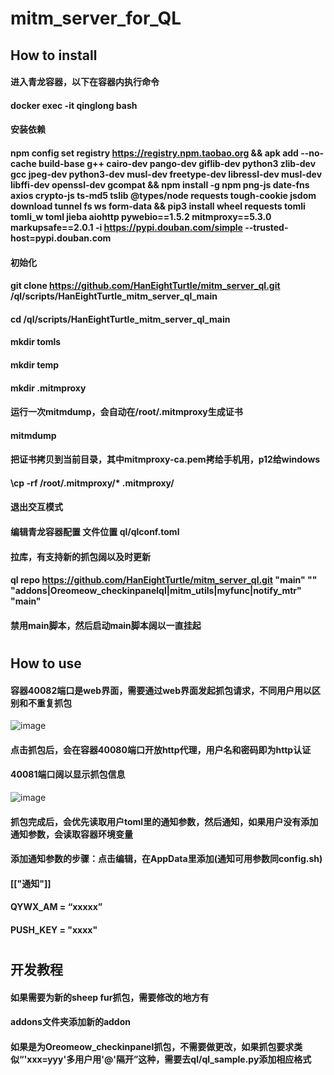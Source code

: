 # mitm_server_for_QL
## How to install

#### 进入青龙容器，以下在容器内执行命令
#### docker exec -it qinglong bash
#### 安装依赖
#### npm config set registry https://registry.npm.taobao.org && apk add --no-cache build-base g++ cairo-dev pango-dev giflib-dev python3 zlib-dev gcc jpeg-dev python3-dev musl-dev freetype-dev libressl-dev musl-dev libffi-dev openssl-dev gcompat && npm install -g npm png-js date-fns axios crypto-js ts-md5 tslib @types/node requests tough-cookie jsdom download tunnel fs ws form-data && pip3 install wheel requests tomli tomli_w toml jieba aiohttp pywebio==1.5.2 mitmproxy==5.3.0 markupsafe==2.0.1 -i https://pypi.douban.com/simple --trusted-host=pypi.douban.com
#### 初始化
#### git clone https://github.com/HanEightTurtle/mitm_server_ql.git /ql/scripts/HanEightTurtle_mitm_server_ql_main
#### cd /ql/scripts/HanEightTurtle_mitm_server_ql_main
#### mkdir tomls
#### mkdir temp
#### mkdir .mitmproxy
#### 运行一次mitmdump，会自动在/root/.mitmproxy生成证书
#### mitmdump
#### 把证书拷贝到当前目录，其中mitmproxy-ca.pem拷给手机用，p12给windows
#### \cp -rf /root/.mitmproxy/* .mitmproxy/
#### 退出交互模式
#### 编辑青龙容器配置 文件位置 ql/qlconf.toml
#### 拉库，有支持新的抓包阔以及时更新
#### ql repo https://github.com/HanEightTurtle/mitm_server_ql.git "main" "" "addons|Oreomeow_checkinpanelql|mitm_utils|myfunc|notify_mtr" "main"
#### 禁用main脚本，然后启动main脚本阔以一直挂起
#
## How to use
#### 容器40082端口是web界面，需要通过web界面发起抓包请求，不同用户用以区别和不重复抓包
![image](https://github.com/HanEightTurtle/mitm_server_ql/raw/main/IMG/login.png)
#### 点击抓包后，会在容器40080端口开放http代理，用户名和密码即为http认证
#### 40081端口阔以显示抓包信息
![image](https://github.com/HanEightTurtle/mitm_server_ql/raw/main/IMG/mitmweb.png)
#### 抓包完成后，会优先读取用户toml里的通知参数，然后通知，如果用户没有添加通知参数，会读取容器环境变量
#### 添加通知参数的步骤：点击编辑，在AppData里添加(通知可用参数同config.sh)
#### [["通知"]]
#### QYWX_AM = “xxxxx”
#### PUSH_KEY = "xxxx"
#
## 开发教程
#### 如果需要为新的sheep fur抓包，需要修改的地方有
#### addons文件夹添加新的addon
#### 如果是为Oreomeow_checkinpanel抓包，不需要做更改，如果抓包要求类似“'xxx=yyy'多用户用'@'隔开”这种，需要去ql/ql_sample.py添加相应格式

